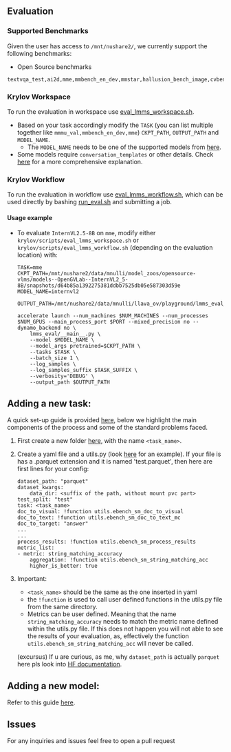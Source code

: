 

## Evaluation

### Supported Benchmarks

Given the user has access to `/mnt/nushare2/`, we currently support the following benchmarks:

- Open Source benchmarks
```
textvqa_test,ai2d,mme,mmbench_en_dev,mmstar,hallusion_bench_image,cvbench,mmmu_val,scienceqa
```

### Krylov Workspace
To run the evaluation in workspace use [eval_lmms_workspace.sh](krylov/scripts/eval_lmms_workspace.sh).

- Based on your task accordingly modify the `TASK` (you can list multiple together like `mmmu_val,mmbench_en_dev,mme`) `CKPT_PATH`, `OUTPUT_PATH` and `MODEL_NAME`.
    - The `MODEL_NAME` needs to be one of the supported models from [here](lmms_eval/models).
- Some models require `conversation_templates` or other details. Check [here](README_lmms.md) for a more comprehensive explanation. 

### Krylov Workflow
To run the evaluation in workflow use [eval_lmms_workflow.sh](krylov/scripts/eval_lmms_workflow.sh), which can be used directly by bashing [run_eval.sh](run_eval.sh) and submitting a job.


#### Usage example
- To evaluate `InternVL2.5-8B` on `mme`, modify either `krylov/scripts/eval_lmms_workspace.sh` or `krylov/scripts/eval_lmms_workflow.sh` (depending on the evaluation location) with:
    ```
    TASK=mme
    CKPT_PATH=/mnt/nushare2/data/mnulli/model_zoos/opensource-vlms/models--OpenGVLab--InternVL2_5-8B/snapshots/d64b85a1392275381ddbb7525db05e587303d59e
    MODEL_NAME=internvl2

    OUTPUT_PATH=/mnt/nushare2/data/mnulli/llava_ov/playground/lmms_eval_results/$TASK_SUFFIX/$MODEL_NAME

    accelerate launch --num_machines $NUM_MACHINES --num_processes $NUM_GPUS --main_process_port $PORT --mixed_precision no --dynamo_backend no \
        lmms_eval/__main__.py \
        --model $MODEL_NAME \
        --model_args pretrained=$CKPT_PATH \
        --tasks $TASK \
        --batch_size 1 \
        --log_samples \
        --log_samples_suffix $TASK_SUFFIX \
        --verbosity='DEBUG' \
        --output_path $OUTPUT_PATH
    ```

## Adding a new task:
A quick set-up guide is provided [here](docs/task_guide.md), below we highlight the main components of the process and some of the standard problems faced.
1. First create a new folder [here](lmms_eval/tasks), with the name `<task_name>`.
2. Create a yaml file and a utils.py (look [here](lmms_eval/tasks/ebench_sm) for an example). 
    If your file is has a .parquet extension and it is named 'test.parquet', then here are first lines for your config:
    ```
    dataset_path: "parquet"
    dataset_kwargs:
        data_dir: <suffix of the path, without mount pvc part>
    test_split: "test"
    task: <task_name>
    doc_to_visual: !function utils.ebench_sm_doc_to_visual
    doc_to_text: !function utils.ebench_sm_doc_to_text_mc
    doc_to_target: "answer"
    ...
    ...
    process_results: !function utils.ebench_sm_process_results
    metric_list:
    - metric: string_matching_accuracy
        aggregation: !function utils.ebench_sm_string_matching_acc
        higher_is_better: true
    ```
    
3. Important:
    - `<task_name>` should be the same as the one inserted in yaml
    - the `!function` is used to call user defined functions in the utils.py file from the same directory.
    - Metrics can be user defined. Meaning that the name `string_matching_accuracy` needs to match the metric name defined within the utils.py file. If this does not happen you will not able to see the results of your evaluation, as, effectively the function `utils.ebench_sm_string_matching_acc` will never be called. 

    (excursus) If u are curious, as me, why `dataset_path` is actually `parquet` here pls look into  [HF documentation](https://github.com/huggingface/datasets/blob/fb91fd3c9ea91a818681a777faf8d0c46f14c680/src/datasets/load.py#L1973).

## Adding a new model:
Refer to this guide [here](docs/model_guide.md).


## Issues
For any inquiries and issues feel free to open a pull request
